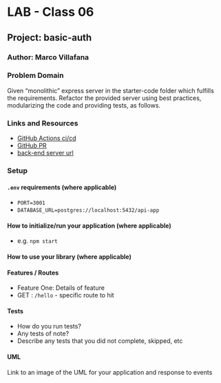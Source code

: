 # LAB - Class 06

## Project: basic-auth

### Author: Marco Villafana

### Problem Domain  

Given “monolithic” express server in the starter-code folder which fulfills the requirements. Refactor the provided server using best practices, modularizing the code and providing tests, as follows.

### Links and Resources

- [GitHub Actions ci/cd](https://github.com/villafanam/basic-auth/actions)
- [GitHub PR](https://github.com/villafanam/basic-auth/pull/1)
- [back-end server url](http://xyz.com)


### Setup

#### `.env` requirements (where applicable)

- `PORT=3001`
- `DATABASE_URL=postgres://localhost:5432/api-app`

#### How to initialize/run your application (where applicable)

- e.g. `npm start`

#### How to use your library (where applicable)

#### Features / Routes

- Feature One: Details of feature
- GET : `/hello` - specific route to hit

#### Tests

- How do you run tests?
- Any tests of note?
- Describe any tests that you did not complete, skipped, etc

#### UML

Link to an image of the UML for your application and response to events